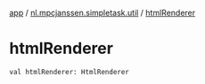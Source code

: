 [app](../index.md) / [nl.mpcjanssen.simpletask.util](index.md) / [htmlRenderer](.)

# htmlRenderer

`val htmlRenderer: HtmlRenderer`